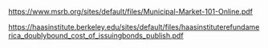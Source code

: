 https://www.msrb.org/sites/default/files/Municipal-Market-101-Online.pdf

https://haasinstitute.berkeley.edu/sites/default/files/haasinstituterefundamerica_doublybound_cost_of_issuingbonds_publish.pdf
